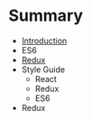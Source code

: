 # Summary

* [Introduction](README.md)
* ES6
* [Redux](React.md)
* Style Guide
   * React
   * Redux
   * ES6
* Redux

